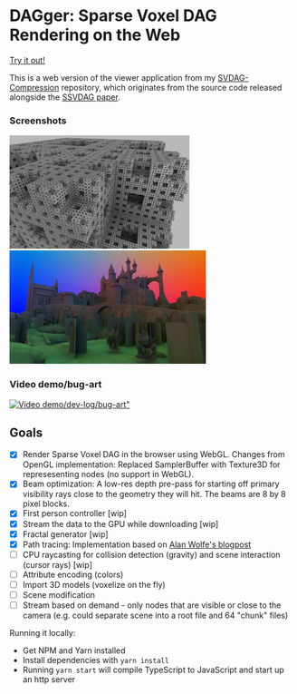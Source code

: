 # DAGger: Sparse Voxel DAG Rendering on the Web

[Try it out!](https://rvanderlaan.github.io/DAGger/)

This is a web version of the viewer application from my [SVDAG-Compression](https://github.com/RvanderLaan/SVDAG-Compression) repository, which originates from the source code released alongside the [SSVDAG paper](http://jcgt.org/published/0006/02/01/).

### Screenshots

<img alt="The cube fractal scene rendered in DAGger using path tracing" src="images/dagger-cube-fractal.png?raw=true" height="200" />
<img alt="Epic Citadel at 32K^3 rendered using path tracing" src="images/epic-citadel-15.png?raw=true" height="200" />


### Video demo/bug-art

[![Video demo/dev-log/bug-art"](https://img.youtube.com/vi/_OkDJ0WtI4w/0.jpg)](https://www.youtube.com/watch?v=_OkDJ0WtI4w)

## Goals
 - [x] Render Sparse Voxel DAG in the browser using WebGL.
       Changes from OpenGL implementation: Replaced SamplerBuffer with Texture3D for represesenting nodes (no support in WebGL).
 - [x] Beam optimization: A low-res depth pre-pass for starting off primary visibility rays close to the geometry they will hit. The beams are 8 by 8 pixel blocks.
 - [x] First person controller [wip]
 - [x] Stream the data to the GPU while downloading [wip]
 - [x] Fractal generator [wip]
 - [x] Path tracing: Implementation based on [Alan Wolfe's blogpost](https://blog.demofox.org/2020/05/25/casual-shadertoy-path-tracing-1-basic-camera-diffuse-emissive/)
 - [ ] CPU raycasting for collision detection (gravity) and scene interaction (cursor rays) [wip]
 - [ ] Attribute encoding (colors)
 - [ ] Import 3D models (voxelize on the fly)
 - [ ] Scene modification
 - [ ] Stream based on demand - only nodes that are visible or close to the camera (e.g. could separate scene into a root file and 64 "chunk" files)
 
Running it locally:
- Get NPM and Yarn installed
- Install dependencies with `yarn install`
- Running `yarn start` will compile TypeScript to JavaScript and start up an http server
